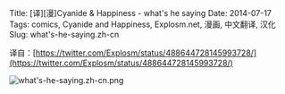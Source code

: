 Title: [译][漫]Cyanide & Happiness - what's he saying
Date: 2014-07-17
Tags: comics, Cyanide and Happiness, Explosm.net, 漫画, 中文翻译, 汉化
Slug: what's-he-saying.zh-cn

译自：[https://twitter.com/Explosm/status/488644728145993728/](https://twitter.com/Explosm/status/488644728145993728/)


![what's-he-saying.zh-cn.png](/static/images/comics/what's-he-saying.zh-cn.png)
